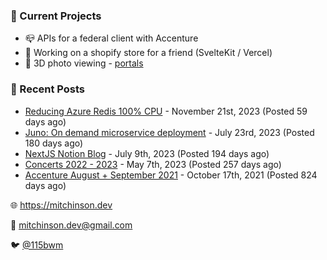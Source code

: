 ### 📌 Current Projects
- 📪 APIs for a federal client with Accenture
- 🛒 Working on a shopify store for a friend (SvelteKit / Vercel)
- 📸 3D photo viewing - [portals](/ea06f6d5a7aa466d8f44b6073c78f4d5)

### 📝 Recent Posts

- [Reducing Azure Redis 100% CPU](https://blog.mitchinson.dev/redis-cpu) - November 21st, 2023 (Posted 59 days ago)
- [Juno: On demand microservice deployment](https://blog.mitchinson.dev/juno) - July 23rd, 2023 (Posted 180 days ago)
- [NextJS Notion Blog](https://blog.mitchinson.dev/blog-2023) - July 9th, 2023 (Posted 194 days ago)
- [Concerts 2022 - 2023](https://blog.mitchinson.dev/concerts-2023) - May 7th, 2023 (Posted 257 days ago)
- [Accenture August + September 2021](https://blog.mitchinson.dev/pillar/aug-sep-21) - October 17th, 2021 (Posted 824 days ago)

🌐 https://mitchinson.dev

💌 mitchinson.dev@gmail.com

🐦 [@115bwm](https://twitter.com/115bwm)